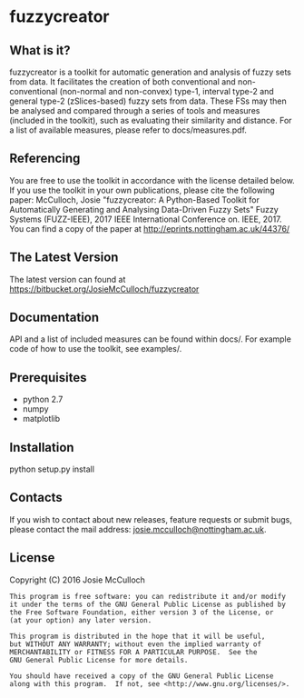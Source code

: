 fuzzycreator
===========

What is it?
-----------
fuzzycreator is a toolkit for automatic generation and analysis of fuzzy sets
from data. It facilitates the creation of both conventional and
non-conventional (non-normal and non-convex) type-1, interval type-2 and
general type-2 (zSlices-based) fuzzy sets from data. These FSs may then
be analysed and compared through a series of tools and measures (included
in the toolkit), such as evaluating their similarity and distance.
For a list of available measures, please refer to docs/measures.pdf.


Referencing
-----------
You are free to use the toolkit in accordance with the license detailed below.
If you use the toolkit in your own publications, please cite the following paper:
    McCulloch, Josie "fuzzycreator: A Python-Based Toolkit for Automatically Generating and Analysing Data-Driven Fuzzy Sets" Fuzzy Systems (FUZZ-IEEE), 2017 IEEE International Conference on. IEEE, 2017.
You can find a copy of the paper at http://eprints.nottingham.ac.uk/44376/


The Latest Version
------------------
The latest version can found at
https://bitbucket.org/JosieMcCulloch/fuzzycreator


Documentation
-------------
API and a list of included measures can be found within docs/.
For example code of how to use the toolkit, see examples/.


Prerequisites
--------------
* python 2.7
* numpy
* matplotlib


Installation
------------
python setup.py install


Contacts
--------
If you wish to contact about new releases, feature requests or submit bugs,
please contact the mail address: josie.mcculloch@nottingham.ac.uk.


License
-------
Copyright (C) 2016 Josie McCulloch

    This program is free software: you can redistribute it and/or modify
    it under the terms of the GNU General Public License as published by
    the Free Software Foundation, either version 3 of the License, or
    (at your option) any later version.

    This program is distributed in the hope that it will be useful,
    but WITHOUT ANY WARRANTY; without even the implied warranty of
    MERCHANTABILITY or FITNESS FOR A PARTICULAR PURPOSE.  See the
    GNU General Public License for more details.

    You should have received a copy of the GNU General Public License
    along with this program.  If not, see <http://www.gnu.org/licenses/>.
